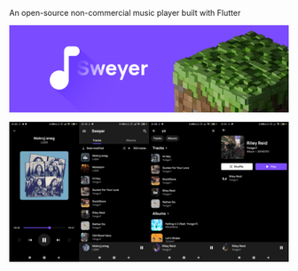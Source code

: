 An open-source non-commercial music player built with Flutter

<img alt="" src="./static_assets/readme/logo.png"></div>

<img alt="" src="./static_assets/readme/1.jpg" width="25%"><img alt="" src="./static_assets/readme/2.jpg" width="25%" /><img alt="" src="./static_assets/readme/3.jpg" width="25%" /><img alt="" src="./static_assets/readme/4.jpg" width="25%" />
